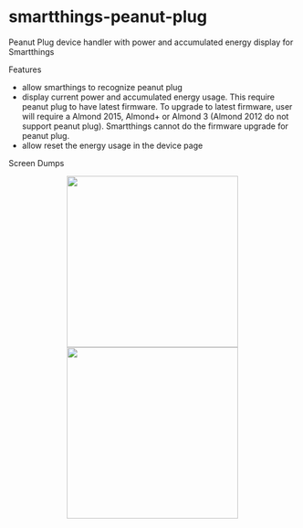 # smartthings-peanut-plug
Peanut Plug device handler with power and accumulated energy display for Smartthings

Features
- allow smarthings to recognize peanut plug
- display current power and accumulated energy usage. This require peanut plug to have latest firmware. To upgrade to latest firmware, user will require a Almond 2015, Almond+ or Almond 3 (Almond 2012 do not support peanut plug). Smartthings cannot do the firmware upgrade for peanut plug.
- allow reset the energy usage in the device page

Screen Dumps

<p align="center">
  <img src = "https://github.com/pakmanwg/smartthings-peanut-plug/blob/master/IMG_1908.PNG" width=300 hspace=50/>
  <img src = "https://github.com/pakmanwg/smartthings-peanut-plug/blob/master/IMG_1914.PNG" width=300/>
</p>
